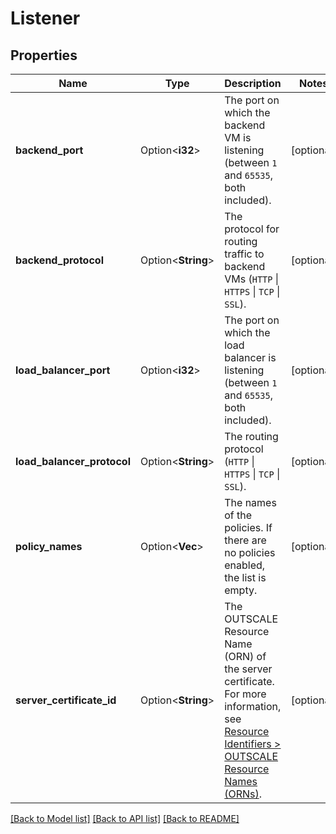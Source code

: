 # Listener

## Properties

Name | Type | Description | Notes
------------ | ------------- | ------------- | -------------
**backend_port** | Option<**i32**> | The port on which the backend VM is listening (between `1` and `65535`, both included). | [optional]
**backend_protocol** | Option<**String**> | The protocol for routing traffic to backend VMs (`HTTP` \\| `HTTPS` \\| `TCP` \\| `SSL`). | [optional]
**load_balancer_port** | Option<**i32**> | The port on which the load balancer is listening (between `1` and `65535`, both included). | [optional]
**load_balancer_protocol** | Option<**String**> | The routing protocol (`HTTP` \\| `HTTPS` \\| `TCP` \\| `SSL`). | [optional]
**policy_names** | Option<**Vec<String>**> | The names of the policies. If there are no policies enabled, the list is empty. | [optional]
**server_certificate_id** | Option<**String**> | The OUTSCALE Resource Name (ORN) of the server certificate. For more information, see [Resource Identifiers > OUTSCALE Resource Names (ORNs)](https://docs.outscale.com/en/userguide/Resource-Identifiers.html#_outscale_resource_names_orns). | [optional]

[[Back to Model list]](../README.md#documentation-for-models) [[Back to API list]](../README.md#documentation-for-api-endpoints) [[Back to README]](../README.md)


